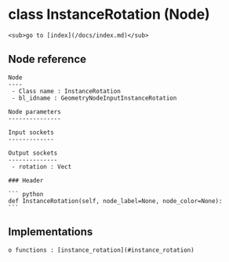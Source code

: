 # class InstanceRotation (Node)

    <sub>go to [index](/docs/index.md)</sub>
    
## Node reference

    Node
    ----
     - Class name : InstanceRotation
     - bl_idname : GeometryNodeInputInstanceRotation
    
    Node parameters
    ---------------
    
    Input sockets
    -------------
    
    Output sockets
    --------------
     - rotation : Vect
    
    ### Header

    ``` python
    def InstanceRotation(self, node_label=None, node_color=None):
    ```
    
## Implementations

    o functions : [instance_rotation](#instance_rotation)
    
    